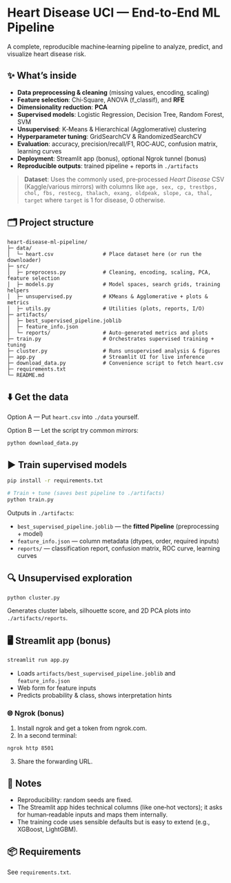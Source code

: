 # Heart Disease UCI — End‑to‑End ML Pipeline

A complete, reproducible machine‑learning pipeline to analyze, predict, and visualize heart disease risk.

## ✨ What’s inside
- **Data preprocessing & cleaning** (missing values, encoding, scaling)
- **Feature selection**: Chi‑Square, ANOVA (f_classif), and **RFE**
- **Dimensionality reduction**: **PCA**
- **Supervised models**: Logistic Regression, Decision Tree, Random Forest, SVM
- **Unsupervised**: K‑Means & Hierarchical (Agglomerative) clustering
- **Hyperparameter tuning**: GridSearchCV & RandomizedSearchCV
- **Evaluation**: accuracy, precision/recall/F1, ROC‑AUC, confusion matrix, learning curves
- **Deployment**: Streamlit app (bonus), optional Ngrok tunnel (bonus)
- **Reproducible outputs**: trained pipeline + reports in `./artifacts`

> **Dataset**: Uses the commonly used, pre‑processed *Heart Disease* CSV (Kaggle/various mirrors) with columns like `age, sex, cp, trestbps, chol, fbs, restecg, thalach, exang, oldpeak, slope, ca, thal, target` where `target` is 1 for disease, 0 otherwise.

## 🗂 Project structure
```
heart-disease-ml-pipeline/
├─ data/
│  └─ heart.csv                # Place dataset here (or run the downloader)
├─ src/
│  ├─ preprocess.py            # Cleaning, encoding, scaling, PCA, feature selection
│  ├─ models.py                # Model spaces, search grids, training helpers
│  ├─ unsupervised.py          # KMeans & Agglomerative + plots & metrics
│  ├─ utils.py                 # Utilities (plots, reports, I/O)
├─ artifacts/
│  ├─ best_supervised_pipeline.joblib
│  ├─ feature_info.json
│  └─ reports/                 # Auto-generated metrics and plots
├─ train.py                    # Orchestrates supervised training + tuning
├─ cluster.py                  # Runs unsupervised analysis & figures
├─ app.py                      # Streamlit UI for live inference
├─ download_data.py            # Convenience script to fetch heart.csv
├─ requirements.txt
└─ README.md
```

## ⬇️ Get the data
Option A — Put `heart.csv` into `./data` yourself.

Option B — Let the script try common mirrors:
```bash
python download_data.py
```

## ▶️ Train supervised models
```bash
pip install -r requirements.txt

# Train + tune (saves best pipeline to ./artifacts)
python train.py
```

Outputs in `./artifacts`:
- `best_supervised_pipeline.joblib` — the **fitted Pipeline** (preprocessing + model)
- `feature_info.json` — column metadata (dtypes, order, required inputs)
- `reports/` — classification report, confusion matrix, ROC curve, learning curves

## 🔍 Unsupervised exploration
```bash
python cluster.py
```
Generates cluster labels, silhouette score, and 2D PCA plots into `./artifacts/reports`.

## 🖥 Streamlit app (bonus)
```bash
streamlit run app.py
```
- Loads `artifacts/best_supervised_pipeline.joblib` and `feature_info.json`
- Web form for feature inputs
- Predicts probability & class, shows interpretation hints

### 🌐 Ngrok (bonus)
1) Install ngrok and get a token from ngrok.com.
2) In a second terminal:
```bash
ngrok http 8501
```
3) Share the forwarding URL.

## 🧪 Notes
- Reproducibility: random seeds are fixed.
- The Streamlit app hides technical columns (like one‑hot vectors); it asks for human‑readable inputs and maps them internally.
- The training code uses sensible defaults but is easy to extend (e.g., XGBoost, LightGBM).

## 📦 Requirements
See `requirements.txt`.
